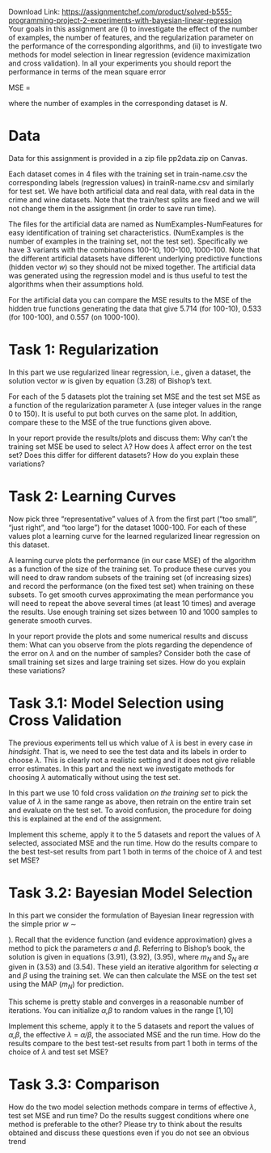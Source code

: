 Download Link: https://assignmentchef.com/product/solved-b555-programming-project-2-experiments-with-bayesian-linear-regression
<br>
Your goals in this assignment are (i) to investigate the effect of the number of examples, the number of features, and the regularization parameter on the performance of the corresponding algorithms, and (ii) to investigate two methods for model selection in linear regression (evidence maximization and cross validation). In all your experiments you should report the performance in terms of the mean square error

MSE =

where the number of examples in the corresponding dataset is <em>N</em>.

<h1>Data</h1>

Data for this assignment is provided in a zip file pp2data.zip on Canvas.

Each dataset comes in 4 files with the training set in train-name.csv the corresponding labels (regression values) in trainR-name.csv and similarly for test set. We have both artificial data and real data, with real data in the crime and wine datasets. Note that the train/test splits are fixed and we will not change them in the assignment (in order to save run time).

The files for the artificial data are named as NumExamples-NumFeatures for easy identification of training set characteristics. (NumExamples is the number of examples in the training set, not the test set). Specifically we have 3 variants with the combinations 100-10, 100-100, 1000-100. Note that the different artificial datasets have different underlying predictive functions (hidden vector <em>w</em>) so they should not be mixed together. The artificial data was generated using the regression model and is thus useful to test the algorithms when their assumptions hold.

For the artificial data you can compare the MSE results to the MSE of the hidden true functions generating the data that give 5.714 (for 100-10), 0.533 (for 100-100), and 0.557 (on 1000-100).

<h1>Task 1: Regularization</h1>

In this part we use regularized linear regression, i.e., given a dataset, the solution vector <em>w </em>is given by equation (3.28) of Bishop’s text.

For each of the 5 datasets plot the training set MSE and the test set MSE as a function of the regularization parameter <em>λ </em>(use integer values in the range 0 to 150). It is useful to put both curves on the same plot. In addition, compare these to the MSE of the true functions given above.

In your report provide the results/plots and discuss them: Why can’t the training set MSE be used to select <em>λ</em>? How does <em>λ </em>affect error on the test set? Does this differ for different datasets? How do you explain these variations?

<h1>Task 2: Learning Curves</h1>

Now pick three “representative” values of <em>λ </em>from the first part (“too small”, “just right”, and “too large”) for the dataset 1000-100. For each of these values plot a learning curve for the learned regularized linear regression on this dataset.

A learning curve plots the performance (in our case MSE) of the algorithm as a function of the size of the training set. To produce these curves you will need to draw random subsets of the training set (of increasing sizes) and record the performance (on the fixed test set) when training on these subsets. To get smooth curves approximating the mean performance you will need to repeat the above several times (at least 10 times) and average the results. Use enough training set sizes between 10 and 1000 samples to generate smooth curves.

In your report provide the plots and some numerical results and discuss them: What can you observe from the plots regarding the dependence of the error on <em>λ </em>and on the number of samples? Consider both the case of small training set sizes and large training set sizes. How do you explain these variations?

<h1>Task 3.1: Model Selection using Cross Validation</h1>

The previous experiments tell us which value of <em>λ </em>is best in every case <em>in hindsight</em>. That is, we need to see the test data and its labels in order to choose <em>λ</em>. This is clearly not a realistic setting and it does not give reliable error estimates. In this part and the next we investigate methods for choosing <em>λ </em>automatically without using the test set.

In this part we use 10 fold cross validation <em>on the training set </em>to pick the value of <em>λ </em>in the same range as above, then retrain on the entire train set and evaluate on the test set. To avoid confusion, the procedure for doing this is explained at the end of the assignment.

Implement this scheme, apply it to the 5 datasets and report the values of <em>λ </em>selected, associated MSE and the run time. How do the results compare to the best test-set results from part 1 both in terms of the choice of <em>λ </em>and test set MSE?

<h1>Task 3.2: Bayesian Model Selection</h1>

In this part we consider the formulation of Bayesian linear regression with the simple prior <em>w </em>∼

). Recall that the evidence function (and evidence approximation) gives a method to pick the parameters <em>α </em>and <em>β</em>. Referring to Bishop’s book, the solution is given in equations (3.91), (3.92), (3.95), where <em>m<sub>N </sub></em>and <em>S<sub>N </sub></em>are given in (3.53) and (3.54). These yield an iterative algorithm for selecting <em>α </em>and <em>β </em>using the training set. We can then calculate the MSE on the test set using the MAP (<em>m<sub>N</sub></em>) for prediction.

This scheme is pretty stable and converges in a reasonable number of iterations. You can initialize <em>α,β </em>to random values in the range [1<em>,</em>10]

Implement this scheme, apply it to the 5 datasets and report the values of <em>α,β</em>, the effective <em>λ </em>= <em>α/β</em>, the associated MSE and the run time. How do the results compare to the best test-set results from part 1 both in terms of the choice of <em>λ </em>and test set MSE?

<h1>Task 3.3: Comparison</h1>

How do the two model selection methods compare in terms of effective <em>λ</em>, test set MSE and run time? Do the results suggest conditions where one method is preferable to the other? Please try to think about the results obtained and discuss these questions even if you do not see an obvious trend